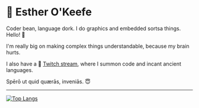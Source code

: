 # 🌈 Esther O'Keefe

Coder bean, language dork. I do graphics and embedded sortsa things. Hello! 👋

I'm really big on making complex things understandable, because my brain hurts.

I also have a 🎥 [Twitch stream](https://twitch.tv/esthermations), where I summon code and incant ancient languages. 

Spērō ut quid quærās, inveniās. 😇




----

[![Top Langs](https://github-readme-stats.vercel.app/api/top-langs/?username=esthermations&layout=compact)](https://github.com/anuraghazra/github-readme-stats)
